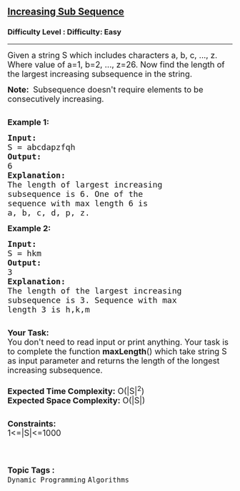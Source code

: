 <h2><a href="https://www.geeksforgeeks.org/problems/increasing-sub-sequence1712/1?itm_source=geeksforgeeks&itm_medium=article&itm_campaign=practice_card">Increasing Sub Sequence</a></h2><h3>Difficulty Level : Difficulty: Easy</h3><hr><div class="problems_problem_content__Xm_eO"><p><span style="font-size:18px">Given a string S which includes characters a, b, c, ..., z. Where value of a=1, b=2, ..., z=26. Now find the length of the&nbsp;largest increasing subsequence in the string.</span></p>

<p><span style="font-size:18px"><strong>Note:&nbsp;</strong> Subsequence doesn't require elements to be consecutively increasing.</span></p>

<p><br>
<span style="font-size:18px"><strong>Example 1:</strong></span></p>

<pre><span style="font-size:18px"><strong>Input:</strong>
S = abcdapzfqh</span><span style="font-size:18px">
<strong>Output:
</strong>6<strong>
Explanation:
</strong>The length of largest increasing
subsequence is 6. One of the
sequence with max length 6 is
a, b, c, d, p, z.</span><span style="font-size:18px">
</span></pre>

<p><strong><span style="font-size:18px">Example 2:</span></strong></p>

<pre><span style="font-size:18px"><strong>Input:</strong>
S = hkm</span><span style="font-size:18px"> 
<strong>Output:
</strong>3<strong>
Explanation:
</strong>The length of the largest increasing
subsequence is 3. Sequence with max
length 3 is h,k,m</span></pre>

<p><br>
<span style="font-size:18px"><strong>Your Task:</strong><br>
You don't need to read input or print anything. Your task is to complete the function <strong>maxLength</strong>()&nbsp;which take&nbsp;string S as input parameter&nbsp;and returns the length of the longest increasing subsequence.<br>
<br>
<strong>Expected Time Complexity:</strong>&nbsp;O(|S|<sup>2</sup>)&nbsp;<br>
<strong>Expected Space Complexity:</strong>&nbsp;O(|S|)</span><br>
&nbsp;</p>

<p><span style="font-size:18px"><strong>Constraints:</strong><br>
1&lt;=|S|&lt;=1000</span><br>
&nbsp;</p>
</div><br><p><span style=font-size:18px><strong>Topic Tags : </strong><br><code>Dynamic Programming</code>&nbsp;<code>Algorithms</code>&nbsp;